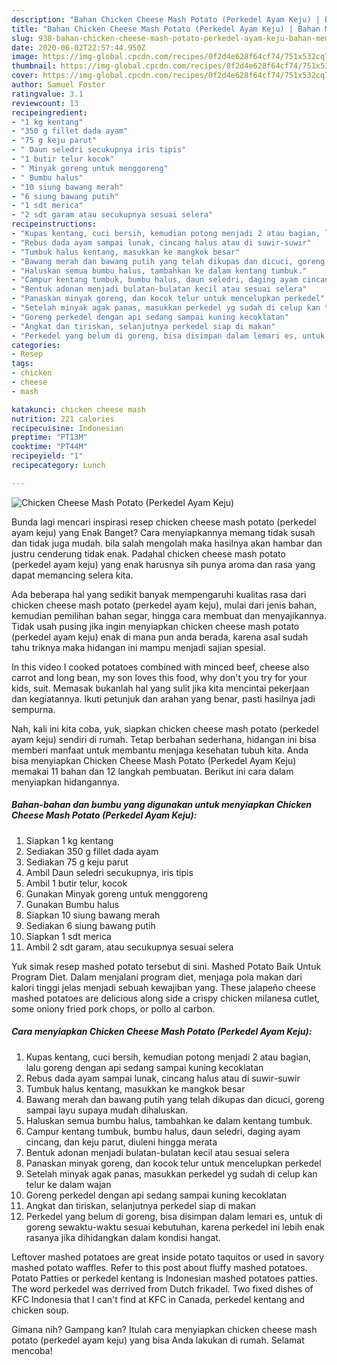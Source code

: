 ```yaml
---
description: "Bahan Chicken Cheese Mash Potato (Perkedel Ayam Keju) | Bahan Membuat Chicken Cheese Mash Potato (Perkedel Ayam Keju) Yang Lezat Sekali"
title: "Bahan Chicken Cheese Mash Potato (Perkedel Ayam Keju) | Bahan Membuat Chicken Cheese Mash Potato (Perkedel Ayam Keju) Yang Lezat Sekali"
slug: 938-bahan-chicken-cheese-mash-potato-perkedel-ayam-keju-bahan-membuat-chicken-cheese-mash-potato-perkedel-ayam-keju-yang-lezat-sekali
date: 2020-06-02T22:57:44.950Z
image: https://img-global.cpcdn.com/recipes/0f2d4e628f64cf74/751x532cq70/chicken-cheese-mash-potato-perkedel-ayam-keju-foto-resep-utama.jpg
thumbnail: https://img-global.cpcdn.com/recipes/0f2d4e628f64cf74/751x532cq70/chicken-cheese-mash-potato-perkedel-ayam-keju-foto-resep-utama.jpg
cover: https://img-global.cpcdn.com/recipes/0f2d4e628f64cf74/751x532cq70/chicken-cheese-mash-potato-perkedel-ayam-keju-foto-resep-utama.jpg
author: Samuel Foster
ratingvalue: 3.1
reviewcount: 13
recipeingredient:
- "1 kg kentang"
- "350 g fillet dada ayam"
- "75 g keju parut"
- " Daun seledri secukupnya iris tipis"
- "1 butir telur kocok"
- " Minyak goreng untuk menggoreng"
- " Bumbu halus"
- "10 siung bawang merah"
- "6 siung bawang putih"
- "1 sdt merica"
- "2 sdt garam atau secukupnya sesuai selera"
recipeinstructions:
- "Kupas kentang, cuci bersih, kemudian potong menjadi 2 atau bagian, lalu goreng dengan api sedang sampai kuning kecoklatan"
- "Rebus dada ayam sampai lunak, cincang halus atau di suwir-suwir"
- "Tumbuk halus kentang, masukkan ke mangkok besar"
- "Bawang merah dan bawang putih yang telah dikupas dan dicuci, goreng sampai layu supaya mudah dihaluskan."
- "Haluskan semua bumbu halus, tambahkan ke dalam kentang tumbuk."
- "Campur kentang tumbuk, bumbu halus, daun seledri, daging ayam cincang, dan keju parut, diuleni hingga merata"
- "Bentuk adonan menjadi bulatan-bulatan kecil atau sesuai selera"
- "Panaskan minyak goreng, dan kocok telur untuk mencelupkan perkedel"
- "Setelah minyak agak panas, masukkan perkedel yg sudah di celup kan telur ke dalam wajan"
- "Goreng perkedel dengan api sedang sampai kuning kecoklatan"
- "Angkat dan tiriskan, selanjutnya perkedel siap di makan"
- "Perkedel yang belum di goreng, bisa disimpan dalam lemari es, untuk di goreng sewaktu-waktu sesuai kebutuhan, karena perkedel ini lebih enak rasanya jika dihidangkan dalam kondisi hangat."
categories:
- Resep
tags:
- chicken
- cheese
- mash

katakunci: chicken cheese mash 
nutrition: 221 calories
recipecuisine: Indonesian
preptime: "PT13M"
cooktime: "PT44M"
recipeyield: "1"
recipecategory: Lunch

---
```



![Chicken Cheese Mash Potato (Perkedel Ayam Keju)](https://img-global.cpcdn.com/recipes/0f2d4e628f64cf74/751x532cq70/chicken-cheese-mash-potato-perkedel-ayam-keju-foto-resep-utama.jpg)

Bunda lagi mencari inspirasi resep chicken cheese mash potato (perkedel ayam keju) yang Enak Banget? Cara menyiapkannya memang tidak susah dan tidak juga mudah. bila salah mengolah maka hasilnya akan hambar dan justru cenderung tidak enak. Padahal chicken cheese mash potato (perkedel ayam keju) yang enak harusnya sih punya aroma dan rasa yang dapat memancing selera kita.

Ada beberapa hal yang sedikit banyak mempengaruhi kualitas rasa dari chicken cheese mash potato (perkedel ayam keju), mulai dari jenis bahan, kemudian pemilihan bahan segar, hingga cara membuat dan menyajikannya. Tidak usah pusing jika ingin menyiapkan chicken cheese mash potato (perkedel ayam keju) enak di mana pun anda berada, karena asal sudah tahu triknya maka hidangan ini mampu menjadi sajian spesial.

In this video I cooked potatoes combined with minced beef, cheese also carrot and long bean, my son loves this food, why don&#39;t you try for your kids, suit. Memasak bukanlah hal yang sulit jika kita mencintai pekerjaan dan kegiatannya. Ikuti petunjuk dan arahan yang benar, pasti hasilnya jadi sempurna.


Nah, kali ini kita coba, yuk, siapkan chicken cheese mash potato (perkedel ayam keju) sendiri di rumah. Tetap berbahan sederhana, hidangan ini bisa memberi manfaat untuk membantu menjaga kesehatan tubuh kita. Anda bisa menyiapkan Chicken Cheese Mash Potato (Perkedel Ayam Keju) memakai 11 bahan dan 12 langkah pembuatan. Berikut ini cara dalam menyiapkan hidangannya.

<!--inarticleads1-->

##### Bahan-bahan dan bumbu yang digunakan untuk menyiapkan Chicken Cheese Mash Potato (Perkedel Ayam Keju):

1. Siapkan 1 kg kentang
1. Sediakan 350 g fillet dada ayam
1. Sediakan 75 g keju parut
1. Ambil  Daun seledri secukupnya, iris tipis
1. Ambil 1 butir telur, kocok
1. Gunakan  Minyak goreng untuk menggoreng
1. Gunakan  Bumbu halus
1. Siapkan 10 siung bawang merah
1. Sediakan 6 siung bawang putih
1. Siapkan 1 sdt merica
1. Ambil 2 sdt garam, atau secukupnya sesuai selera


Yuk simak resep mashed potato tersebut di sini. Mashed Potato Baik Untuk Program Diet. Dalam menjalani program diet, menjaga pola makan dari kalori tinggi jelas menjadi sebuah kewajiban yang. These jalapeño cheese mashed potatoes are delicious along side a crispy chicken milanesa cutlet, some oniony fried pork chops, or pollo al carbon. 

<!--inarticleads2-->

##### Cara menyiapkan Chicken Cheese Mash Potato (Perkedel Ayam Keju):

1. Kupas kentang, cuci bersih, kemudian potong menjadi 2 atau bagian, lalu goreng dengan api sedang sampai kuning kecoklatan
1. Rebus dada ayam sampai lunak, cincang halus atau di suwir-suwir
1. Tumbuk halus kentang, masukkan ke mangkok besar
1. Bawang merah dan bawang putih yang telah dikupas dan dicuci, goreng sampai layu supaya mudah dihaluskan.
1. Haluskan semua bumbu halus, tambahkan ke dalam kentang tumbuk.
1. Campur kentang tumbuk, bumbu halus, daun seledri, daging ayam cincang, dan keju parut, diuleni hingga merata
1. Bentuk adonan menjadi bulatan-bulatan kecil atau sesuai selera
1. Panaskan minyak goreng, dan kocok telur untuk mencelupkan perkedel
1. Setelah minyak agak panas, masukkan perkedel yg sudah di celup kan telur ke dalam wajan
1. Goreng perkedel dengan api sedang sampai kuning kecoklatan
1. Angkat dan tiriskan, selanjutnya perkedel siap di makan
1. Perkedel yang belum di goreng, bisa disimpan dalam lemari es, untuk di goreng sewaktu-waktu sesuai kebutuhan, karena perkedel ini lebih enak rasanya jika dihidangkan dalam kondisi hangat.


Leftover mashed potatoes are great inside potato taquitos or used in savory mashed potato waffles. Refer to this post about fluffy mashed potatoes. Potato Patties or perkedel kentang is Indonesian mashed potatoes patties. The word perkedel was derrived from Dutch frikadel. Two fixed dishes of KFC Indonesia that I can&#39;t find at KFC in Canada, perkedel kentang and chicken soup. 

Gimana nih? Gampang kan? Itulah cara menyiapkan chicken cheese mash potato (perkedel ayam keju) yang bisa Anda lakukan di rumah. Selamat mencoba!
